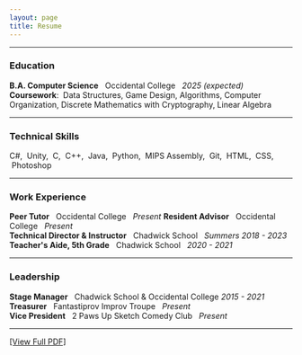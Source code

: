 ```yaml
---
layout: page
title: Resume
---
```

  
-------------  

### Education  

**B.A. Computer Science** &nbsp; Occidental College &nbsp; *2025 (expected)*   
**Coursework**: &nbsp;Data Structures, Game Design, Algorithms, Computer Organization, Discrete Mathematics with Cryptography, Linear Algebra    

-------------  

### Technical Skills  

C\#, &nbsp;Unity, &nbsp;C, &nbsp;C\+\+, &nbsp;Java, &nbsp;Python, &nbsp;MIPS Assembly, &nbsp;Git, &nbsp;HTML, &nbsp;CSS, &nbsp;Photoshop  

-------------  

### Work Experience  

**Peer Tutor** &nbsp; Occidental College &nbsp; *Present*
**Resident Advisor** &nbsp; Occidental College &nbsp; *Present*  
**Technical Director & Instructor** &nbsp; Chadwick School &nbsp; *Summers 2018 - 2023*   
**Teacher's Aide, 5th Grade** &nbsp; Chadwick School &nbsp; *2020 - 2021*   

-------------  

### Leadership  

**Stage Manager** &nbsp; Chadwick School & Occidental College    *2015 - 2021*  
**Treasurer** &nbsp; Fantastiprov Improv Troupe &nbsp; *Present*  
**Vice President** &nbsp; 2 Paws Up Sketch Comedy Club &nbsp; *Present*

-------------  

[\[View Full PDF\]](/Resume_7_7_2023.pdf)